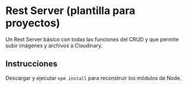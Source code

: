 # Rest Server (plantilla para proyectos)

Un Rest Server básico con todas las funciones del CRUD y que permite subir imágenes y archivos a Cloudinary.

## Instrucciones
Descargar y ejecutar ``` npm install ``` para reconstruir los módulos de Node.